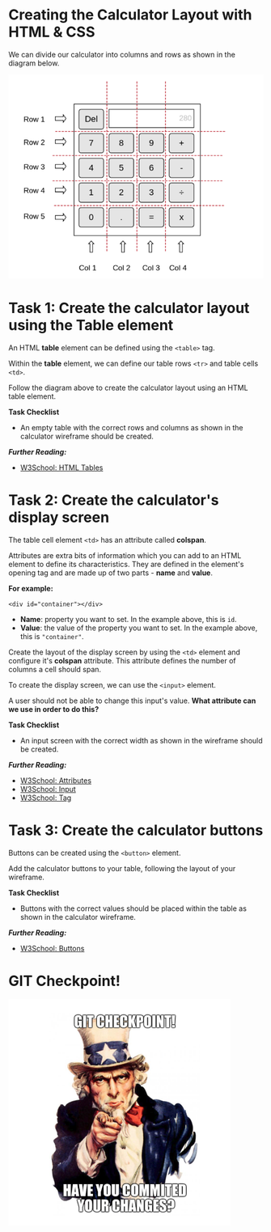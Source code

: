 # Creating the Calculator Layout with HTML & CSS

We can divide our calculator into columns and rows as shown in the diagram below.

![Calculator Layout](img/calculatorLayout.png)

# Task 1: Create the calculator layout using the Table element

An HTML **table** element can be defined using the `<table>` tag.

Within the **table** element, we can define our table rows `<tr>` and table cells `<td>`.

Follow the diagram above to create the calculator layout using an HTML table element.

**Task Checklist**

- An empty table with the correct rows and columns as shown in the calculator wireframe should be created.

**_Further Reading:_**

- [W3School: HTML Tables](https://www.w3schools.com/html/html_tables.asp)

# Task 2: Create the calculator's display screen

The table cell element `<td>` has an attribute called **colspan**. 

Attributes are extra bits of information which you can add to an HTML element to define its characteristics. They are defined in the element's opening tag and are made up of two parts - **name** and **value**. 

**For example:**

```
<div id="container"></div>
```

- **Name**: property you want to set. In the example above, this is `id`.
- **Value**: the value of the property you want to set. In the example above, this is `"container"`.


Create the layout of the display screen by using the `<td>` element and configure it's **colspan** attribute. This attribute defines the number of columns a cell should span.

To create the display screen, we can use the `<input>` element.

A user should not be able to change this input's value. **What attribute can we use in order to do this?**

**Task Checklist**

- An input screen with the correct width as shown in the wireframe should be created.

**_Further Reading:_**

- [W3School: Attributes](https://www.w3schools.com/html/html_attributes.asp)
- [W3School: Input](https://www.w3schools.com/tags/tag_input.asp)
- [W3School: <td> Tag](https://www.w3schools.com/tags/tag_td.asp)

# Task 3: Create the calculator buttons

Buttons can be created using the `<button>` element.

Add the calculator buttons to your table, following the layout of your wireframe.

**Task Checklist**

- Buttons with the correct values should be placed within the table as shown in the calculator wireframe.

**_Further Reading:_**

- [W3School: Buttons](https://www.w3schools.com/tags/tag_button.asp)


# GIT Checkpoint!

![](img/gitCheckpoint1.png)